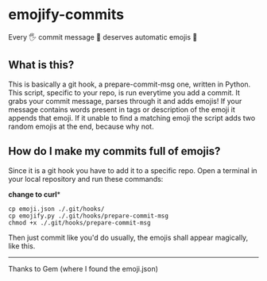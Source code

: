 # emojify-commits
Every 🖐️ commit message 💬 deserves automatic emojis 🎉

## What is this?

This is basically a git hook, a prepare-commit-msg one, written in Python.
This script, specific to your repo, is run everytime you add a commit.
It grabs your commit message, parses through it and adds emojis!
If your message contains words present in tags or description of the emoji it appends that emoji.
If it unable to find a matching emoji the script adds two random emojis at the end, because why not.

## How do I make my commits full of emojis?

Since it is a git hook you have to add it to a specific repo.
Open a terminal in your local repository and run these commands:

**change to curl***
```(bash)
cp emoji.json ./.git/hooks/
cp emojify.py ./.git/hooks/prepare-commit-msg
chmod +x ./.git/hooks/prepare-commit-msg

```

Then just commit like you'd do usually, the emojis shall appear magically, like this.


------

Thanks to Gem (where I found the emoji.json)

